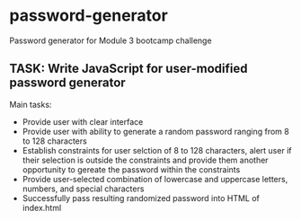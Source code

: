 # password-generator
Password generator for Module 3 bootcamp challenge

## TASK: Write JavaScript for user-modified password generator
Main tasks:

- Provide user with clear interface
- Provide user with ability to generate a random password ranging from 8 to 128 characters
- Establish constraints for user selction of 8 to 128 characters, alert user if their selection is outside the constraints and provide them another opportunity to gereate the password within the constraints
- Provide user-selected combination of lowercase and uppercase letters, numbers, and special characters
- Successfully pass resulting randomized password into HTML of index.html
